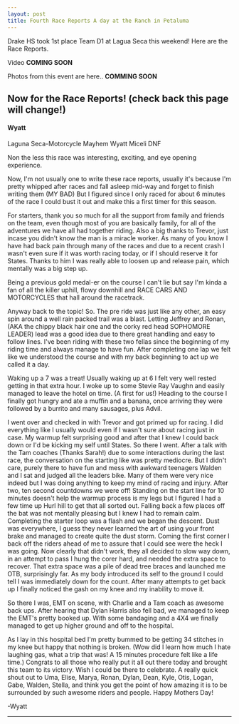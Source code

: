 ```yaml
---
layout: post
title: Fourth Race Reports A day at the Ranch in Petaluma
---
```


Drake HS took 1st place Team D1 at Lagua Seca this weekend! Here are the Race Reports.

Video **COMING SOON**

Photos from this event are here..
**COMMING SOON**

## Now for the Race Reports! (check back this page will change!)

#### Wyatt

Laguna Seca-Motorcycle Mayhem
Wyatt Miceli 
DNF 

Non the less this race was interesting, exciting, and eye opening experience.  

Now, I'm not usually one to write these race reports, usually it's because I'm pretty whipped after races and fall asleep mid-way and forget to finish writing them (MY BAD) But I figured since  I only raced for about 6 minutes of the race I could bust it out and make this a first timer for this season. 

For starters,  thank you so much for all the support from family and friends on the team, even though most of you are basically family, for all of the adventures we have all had together riding. Also a big thanks to Trevor, just incase you didn't know the man is a miracle worker. As many of you know I have had back pain through many of the races and due to a recent crash I wasn't even sure if it was worth racing today, or if I should reserve  it for States. Thanks to him I was really able to loosen up and release pain, which mentally was a big step up. 

Being a previous gold medal-er on the course I can't lie but say I'm kinda a fan of all the killer uphill, flowy downhill and RACE CARS AND MOTORCYCLES that hall around the racetrack. 

Anyway back to the topic! So. The pre ride was just like any other, an easy spin around a well rain packed trail was a blast. Letting Jeffrey and Ronan, (AKA the chippy black hair one and the corky red head SOPHOMORE LEADER) lead was a good idea due to there great handling and easy to follow lines. I've been riding with these two fellas since the beginning of my riding time and always manage to have fun. After completing one lap we felt like we understood the course and with my back beginning to act up we called it a day. 

Waking up a 7 was a treat! Usually waking up at 6 I felt very well rested getting in that extra hour. I woke up to some Stevie Ray Vaughn and easily managed to leave the hotel on time. (A first for us!) Heading to the course I finally got hungry and ate a muffin and a banana, once arriving they were followed by a burrito and many sausages, plus Advil. 

I went over and checked in with Trevor and got primed up for racing. I did everything like I usually would even if I wasn't sure about racing just in case. My warmup felt surprising good and after that I knew I could back down or I'd be kicking my self until States. So there I went. After a talk with the Tam coaches (Thanks Sarah!) due to some interactions during the last race, the conversation on the starting like was pretty mediocre. But I didn't care, purely there to have fun and mess with awkward teenagers Walden and I sat and judged all the leaders bike. Many of them were very nice indeed but I was doing anything to keep my mind of racing and injury. After two, ten second countdowns we were off! Standing on the start line for 10 minutes doesn't help the warmup process is my legs but I figured I had a few time up Hurl hill to get that all sorted out. Falling back a few places off the bat was not mentally pleasing  but I knew I had to remain calm. Completing the starter loop was a flash and we began the descent. Dust was everywhere, I guess they never learned the art of using your front brake and managed to create quite the dust storm. Coming the first corner I back off the riders ahead of me to assure that I could see were the heck I was going. Now clearly that didn't work, they all decided to slow way down, in an attempt to pass I hung the corer hard, and needed the extra space to recover. That extra space was a pile of dead tree braces and launched me OTB, surprisingly far. As my body introduced its self to the ground I could tell I was immediately down for the count. After many attempts to get back up I finally noticed the gash on my knee and my inability to move it. 

So there I was, EMT on scene, with Charlie and a Tam coach as awesome back ups. After hearing that Dylan Harris also fell bad, we managed to keep the EMT's pretty booked up. With some bandaging and a 4X4 we finally managed to get up higher ground and off to the hospital. 

As I lay in this hospital bed I'm pretty bummed to be getting 34 stitches in my knee but happy that nothing is broken. (Wow did I learn how much I hate laughing gas, what a trip that was! A 15 minutes procedure felt like a life time.) Congrats to all those who really put it all out there today and brought this team to its victory. Wish I could be there to celebrate. A really quick shout out to Uma, Elise, Marya, Ronan, Dylan, Dean, Kyle, Otis, Logan, Gabe, Walden, Stella, and think you get the point of how amazing it is to be surrounded by such awesome riders and people. Happy Mothers Day! 

-Wyatt

****


